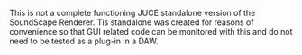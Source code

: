 This is not a complete functioning JUCE standalone version of the SoundScape Renderer.
Tis standalone was created for reasons of convenience so that GUI related code can be monitored with this and do not need to be tested as a plug-in in a DAW.